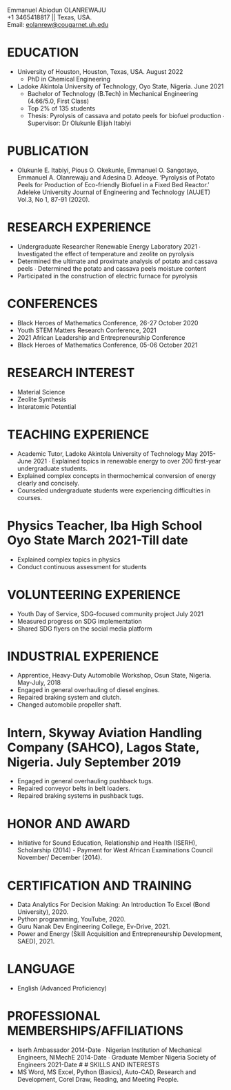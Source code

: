 Emmanuel Abiodun OLANREWAJU   
+1 3465418817 || Texas, USA.  
Email: eolanrew@cougarnet.uh.edu 
# EDUCATION
* University of Houston, Houston, Texas, USA. August 2022
  * PhD in Chemical Engineering
* Ladoke Akintola University of Technology, Oyo State, Nigeria. June 2021 
  * Bachelor of Technology (B.Tech) in Mechanical Engineering (4.66/5.0, First  Class)  
  * Top 2% of 135 students 
  * Thesis: Pyrolysis of cassava and potato peels for biofuel production ∙ Supervisor: Dr Olukunle Elijah Itabiyi 
# PUBLICATION 
  * Olukunle E. Itabiyi, Pious O. Okekunle, Emmanuel O. Sangotayo, Emmanuel A.  Olanrewaju and Adesina D. Adeoye. ‘Pyrolysis of Potato Peels for Production of  Eco-friendly Biofuel in a Fixed Bed Reactor.’ Adeleke University Journal of  Engineering and Technology (AUJET) Vol.3, No 1, 87-91 (2020).
# RESEARCH EXPERIENCE 
  * Undergraduate Researcher Renewable Energy Laboratory 2021 ∙ Investigated the effect of temperature and zeolite on pyrolysis  
  * Determined the ultimate and proximate analysis of potato and cassava peels ∙ Determined the potato and cassava peels moisture content 
  * Participated in the construction of electric furnace for pyrolysis 
# CONFERENCES 
  * Black Heroes of Mathematics Conference, 26-27 October 2020 
  * Youth STEM Matters Research Conference, 2021 
  * 2021 African Leadership and Entrepreneurship Conference 
  * Black Heroes of Mathematics Conference, 05-06 October 2021 
# RESEARCH INTEREST  
  * Material Science
  * Zeolite Synthesis 
  * Interatomic Potential
# TEACHING EXPERIENCE 
  * Academic Tutor, Ladoke Akintola University of Technology May 2015-June 2021 ∙ Explained topics in renewable energy to over 200 first-year undergraduate  students. 
  * Explained complex concepts in thermochemical conversion of energy clearly and  concisely. 
  * Counseled undergraduate students were experiencing difficulties in courses.
# Physics Teacher, Iba High School Oyo State March 2021-Till date 
  * Explained complex topics in physics 
  * Conduct continuous assessment for students
# VOLUNTEERING EXPERIENCE 
  * Youth Day of Service, SDG-focused community project July 2021 
  * Measured progress on SDG implementation  
  * Shared SDG flyers on the social media platform 
# INDUSTRIAL EXPERIENCE 
  * Apprentice, Heavy-Duty Automobile Workshop, Osun State, Nigeria. May-July,  2018 
  * Engaged in general overhauling of diesel engines. 
  * Repaired braking system and clutch. 
  * Changed automobile propeller shaft.
# Intern, Skyway Aviation Handling Company (SAHCO), Lagos State, Nigeria. July September 2019 
  * Engaged in general overhauling pushback tugs. 
  * Repaired conveyor belts in belt loaders. 
  * Repaired braking systems in pushback tugs. 
# HONOR AND AWARD 
  * Initiative for Sound Education, Relationship and Health (ISERH), Scholarship  (2014) - Payment for West African Examinations Council November/ December  (2014). 
# CERTIFICATION AND TRAINING 
  * Data Analytics For Decision Making: An Introduction To Excel (Bond  University), 2020. 
  * Python programming, YouTube, 2020. 
  * Guru Nanak Dev Engineering College, Ev-Drive, 2021. 
  * Power and Energy (Skill Acquisition and Entrepreneurship Development,  SAED), 2021. 
# LANGUAGE  
  * English (Advanced Proficiency) 
# PROFESSIONAL MEMBERSHIPS/AFFILIATIONS 
  * Iserh Ambassador 2014-Date ∙ Nigerian Institution of Mechanical Engineers, NIMechE 2014-Date ∙ Graduate Member Nigeria Society of Engineers 2021-Date # # SKILLS AND INTERESTS 
  * MS Word, MS Excel, Python (Basics), Auto-CAD, Research and Development,  Corel Draw, Reading, and Meeting People. 
  
  
  
  
  
